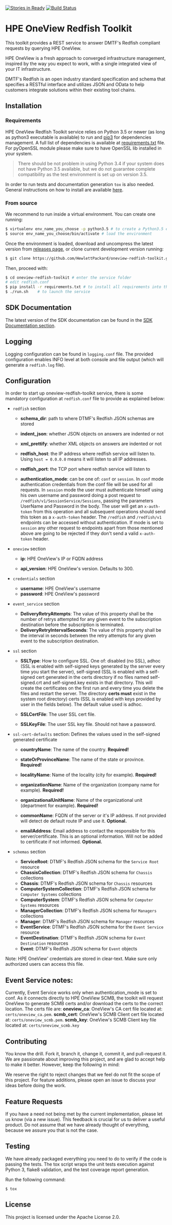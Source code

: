 [![Stories in Ready](https://badge.waffle.io/HewlettPackard/oneview-redfish-toolkit.png?label=ready&title=Ready)](http://waffle.io/HewlettPackard/oneview-redfish-toolkit) [![Build Status](https://travis-ci.org/HewlettPackard/oneview-redfish-toolkit.svg?branch=master)](https://travis-ci.org/HewlettPackard/oneview-redfish-toolkit)

# HPE OneView Redfish Toolkit

This toolkit provides a REST service to answer DMTF's Redfish compliant requests by querying HPE OneView.

HPE OneView is a fresh approach to converged infrastructure management, inspired by the way you expect to work, with a single integrated view of your IT infrastructure.

DMTF's Redfish is an open industry standard specification and schema that specifies a RESTful interface and utilizes JSON and OData to help customers integrate solutions within their existing tool chains.

## Installation

### Requirements

HPE OneView Redfish Toolkit service relies on Python 3.5 or newer (as long as python3 executable is available) to run and [pip3](https://pip.pypa.io/en/stable/installing/) for dependencies management. A full list of dependencies is available at [requirements.txt](requirements.txt) file. For pyOpenSSL module please make sure to have OpenSSL lib installed in your system.

> There should be not problem in using Python 3.4 if your system does not have Python 3.5 available, but we do not guarantee complete compatibility as the test environment is set up on version 3.5.

In order to run tests and documentation generation `tox` is also needed. General instructions on how to install are available [here](https://tox.readthedocs.io/en/latest/install.html).

### From source

We recommend to run inside a virtual environment. You can create one running:

```bash
$ virtualenv env_name_you_choose -p python3.5 # to create a Python3.5 environment, for example
$ source env_name_you_choose/bin/activate # load the environment
```

Once the environment is loaded, download and uncompress the latest version from [releases page](https://github.com/HewlettPackard/oneview-redfish-toolkit/releases), or clone current development version running:

```bash
$ git clone https://github.com/HewlettPackard/oneview-redfish-toolkit.git
```

Then, proceed with:

```bash
$ cd oneview-redfish-toolkit # enter the service folder
# edit redfish.conf
$ pip install -r requirements.txt # to install all requirements into the virtual environment
$ ./run.sh    # to launch the service
```

## SDK Documentation

The latest version of the SDK documentation can be found in the [SDK Documentation section](https://hewlettpackard.github.io/oneview-redfish-toolkit/index.html).

## Logging

Logging configuration can be found in `logging.conf` file. The provided configuration enables INFO level at both console and file output (which will generate a `redfish.log` file).

## Configuration

In order to start up oneview-redfish-toolkit service, there is some mandatory configuration at `redfish.conf` file to provide as explained below:

* `redfish` section

  * **schema_dir**: path to where DTMF's Redfish JSON schemas are stored
  
  * **indent_json**: whether JSON objects on answers are indented or not

  * **xml_prettify**: whether XML objects on answers are indented or not

  * **redfish_host**: the IP address where redfish service will listen to. Using `host = 0.0.0.0` means it will listen to all IP addresses.

  * **redfish_port**: the TCP port where redfish service will listen to

  * **authentication_mode**: can be one of: `conf` or `session`. In `conf` mode authentication credentials from the conf file will be used for all requests. In `session` mode the user must authenticate himself using his own username and password doing a post request to `/redfish/v1/SessionService/Sessions`, passing the parameters UserName and Password in the body. The user will get an `x-auth-token` from this operation and all subsequent operations should send this token as a `x-auth-token` header. The `/redfish` and `/redfish/v1` endpoints can be accessed without authentication. If mode is set to `session` any other request to endpoints apart from those mentioned above are going to be rejected if they don't send a valid `x-auth-token` header.
  

* `oneview` section

  * **ip**: HPE OneView's IP or FQDN address
  
  * **api_version**: HPE OneView's version. Defaults to 300.

* `credentials` section

  * **username**: HPE OneView's username
  
  * **password**: HPE OneView's password

* `event_service` section

  * **DeliveryRetryAttempts**: The value of this property shall be the number of retrys attempted for any given event to the subscription destination before the subscription is terminated.
  
  * **DeliveryRetryIntervalSeconds**: The value of this property shall be the interval in seconds between the retry attempts for any given event to the subscription destination.

* `ssl` section

  * **SSLType**: How to configure SSL. One of: disabled (no SSL), adhoc (SSL is enabled with self-signed keys generated by the server every time you start the server), self-signed (SSL is enabled with a self-signed cert generated in the certs directory if no files named self-signed.crt and self-signed.key exists in that directory. This will create the certificates on the first run and every time you delete the files and restart the server. The directory **certs must** exist in the system root directory) certs (SSL is enabled with keys provided by user in the fields below). The default value used is adhoc.
  
  * **SSLCertFile**: The user SSL cert file.

  * **SSLKeyFile**: The user SSL key file. Should not have a password.

* `ssl-cert-defaults` section: Defines the values used in the self-signed generated certificate

  * **countryName**: The name of the country. **Required!**
  
  * **stateOrProvinceName**: The name of the state or province. **Required!**

  * **localityName**: Name of the locality (city for example). **Required!**

  * **organizationName**: Name of the organization (company name for example). **Required!**
  
  * **organizationalUnitName**: Name of the organizational unit (department for example). **Required!**

  * **commonName**: FQDN of the server or it's IP address. If not provided will detect de default route IP and use it. **Optional.**
 
  * **emailAddress**: Email address to contact the responsible for this server/certificate. This is an optional information. Will not be added to certificate if not informed. **Optional.**

* `schemas` section

  * **ServiceRoot**: DTMF's Redfish JSON schema for the `Service Root` resource
  
  * **ChassisCollection**: DTMF's Redfish JSON schema for `Chassis` collections
  
  * **Chassis**: DTMF's Redfish JSON schema for `Chassis` resources
  
  * **ComputerSystemCollection**: DTMF's Redfish JSON schema for `Computer Systems` collections
  
  * **ComputerSystem**: DTMF's Redfish JSON schema for `Computer Systems` resources
  
  * **ManagerCollection**: DTMF's Redfish JSON schema for `Managers` collections
  
  * **Manager**: DTMF's Redfish JSON schema for `Manager` resources
  
  * **EventService**: DTMF's Redfish JSON schema for the `Event Service` resource
  
  * **EventDestination**: DTMF's Redfish JSON schema for `Event Destination` resources
  
  * **Event**: DTMF's Redfish JSON schema for `Event` objects

Note: HPE OneView' credentials are stored in clear-text. Make sure only authorized users can access this file.

## Event Service notes:

Currently, Event Service works only when authentication_mode is set to conf. As it connects directly to HPE OneView SCMB, the toolkit will request OneView to generate SCMB certs and/or download the certs to the correct location. The certs file are: **oneview\_ca**: OneView's CA cert file located at: `certs/oneview_ca.pem`. **scmb\_cert**: OneView's SCMB Client cert file located at: `certs/oneview_scmb.pem`. **scmb\_key**: OneView's SCMB Client key file located at: `certs/oneview_scmb.key`


## Contributing

You know the drill. Fork it, branch it, change it, commit it, and pull-request it. We are passionate about improving this project, and are glad to accept help to make it better. However, keep the following in mind:

We reserve the right to reject changes that we feel do not fit the scope of this project. For feature additions, please open an issue to discuss your ideas before doing the work.

## Feature Requests

If you have a need not being met by the current implementation, please let us know (via a new issue). This feedback is crucial for us to deliver a useful product. Do not assume that we have already thought of everything, because we assure you that is not the case.

## Testing

We have already packaged everything you need to do to verify if the code is passing the tests. The tox script wraps the unit tests execution against Python 3, flake8 validation, and the test coverage report generation.

Run the following command:

```
$ tox
```

## License

This project is licensed under the Apache License 2.0.
